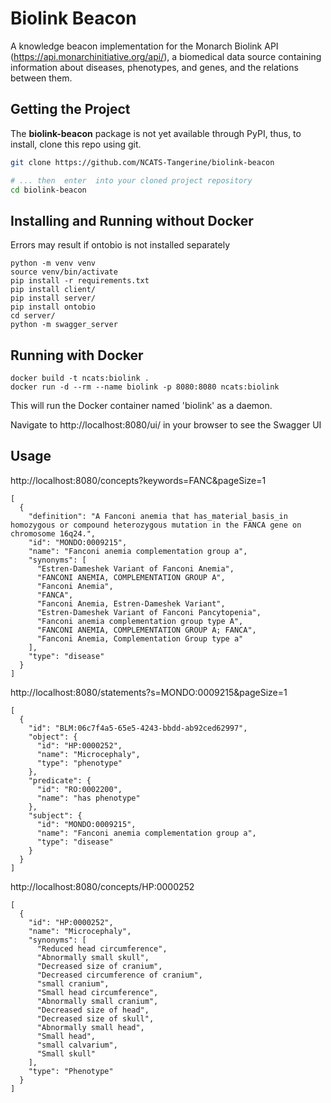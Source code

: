 # Biolink Beacon

A knowledge beacon implementation for the Monarch Biolink API (https://api.monarchinitiative.org/api/), a biomedical data source containing information about diseases, phenotypes, and genes, and the relations between them.

## Getting the Project

The **biolink-beacon** package is not yet available through PyPI, thus, to install, clone this repo using git.

```bash
git clone https://github.com/NCATS-Tangerine/biolink-beacon

# ... then  enter  into your cloned project repository
cd biolink-beacon
```

## Installing and Running without Docker

Errors may result if ontobio is not installed separately
```shell
python -m venv venv
source venv/bin/activate
pip install -r requirements.txt
pip install client/
pip install server/
pip install ontobio
cd server/
python -m swagger_server
```

## Running with Docker

```shell
docker build -t ncats:biolink .
docker run -d --rm --name biolink -p 8080:8080 ncats:biolink
```

This will run the Docker container named 'biolink' as a daemon.

Navigate to http://localhost:8080/ui/ in your browser to see the Swagger UI

## Usage
http://localhost:8080/concepts?keywords=FANC&pageSize=1
```
[
  {
    "definition": "A Fanconi anemia that has_material_basis_in homozygous or compound heterozygous mutation in the FANCA gene on chromosome 16q24.",
    "id": "MONDO:0009215",
    "name": "Fanconi anemia complementation group a",
    "synonyms": [
      "Estren-Dameshek Variant of Fanconi Anemia",
      "FANCONI ANEMIA, COMPLEMENTATION GROUP A",
      "Fanconi Anemia",
      "FANCA",
      "Fanconi Anemia, Estren-Dameshek Variant",
      "Estren-Dameshek Variant of Fanconi Pancytopenia",
      "Fanconi anemia complementation group type A",
      "FANCONI ANEMIA, COMPLEMENTATION GROUP A; FANCA",
      "Fanconi Anemia, Complementation Group type a"
    ],
    "type": "disease"
  }
]
```
http://localhost:8080/statements?s=MONDO:0009215&pageSize=1

```
[
  {
    "id": "BLM:06c7f4a5-65e5-4243-bbdd-ab92ced62997",
    "object": {
      "id": "HP:0000252",
      "name": "Microcephaly",
      "type": "phenotype"
    },
    "predicate": {
      "id": "RO:0002200",
      "name": "has phenotype"
    },
    "subject": {
      "id": "MONDO:0009215",
      "name": "Fanconi anemia complementation group a",
      "type": "disease"
    }
  }
]
```
http://localhost:8080/concepts/HP:0000252
```
[
  {
    "id": "HP:0000252",
    "name": "Microcephaly",
    "synonyms": [
      "Reduced head circumference",
      "Abnormally small skull",
      "Decreased size of cranium",
      "Decreased circumference of cranium",
      "small cranium",
      "Small head circumference",
      "Abnormally small cranium",
      "Decreased size of head",
      "Decreased size of skull",
      "Abnormally small head",
      "Small head",
      "small calvarium",
      "Small skull"
    ],
    "type": "Phenotype"
  }
]
```
